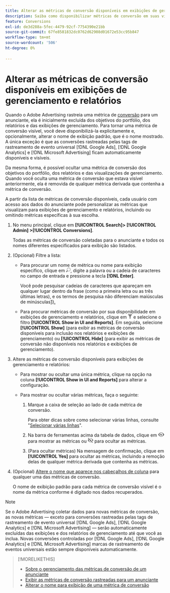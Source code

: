 ```yaml
---
title: Alterar as métricas de conversão disponíveis em exibições de gerenciamento e relatórios
description: Saiba como disponibilizar métricas de conversão em suas visualizações de gerenciamento e relatórios.
feature: Conversions
exl-id: de3d288a-5fec-4479-92cf-7754390e21bb
source-git-commit: 67fe8581832dc0762d62908d01672e53cc95b847
workflow-type: tm+mt
source-wordcount: '506'
ht-degree: 0%

---
```


# Alterar as métricas de conversão disponíveis em exibições de gerenciamento e relatórios

Quando o Adobe Advertising rastreia uma métrica de [conversão](/help/search-social-commerce/glossary.md#c-d) para um anunciante, ela é inicialmente excluída dos objetivos do portfólio, dos relatórios e das exibições de gerenciamento. Para tornar uma métrica de conversão visível, você deve disponibilizá-la explicitamente e, opcionalmente, alterar o nome de exibição padrão, que é o nome mostrado. A única exceção é que as conversões rastreadas pelas tags de rastreamento de evento universal [!DNL Google Ads], [!DNL Google Analytics] e [!DNL Microsoft Advertising] ficam automaticamente disponíveis e visíveis.

Da mesma forma, é possível ocultar uma métrica de conversão dos objetivos do portfólio, dos relatórios e das visualizações de gerenciamento. Quando você oculta uma métrica de conversão que estava visível anteriormente, ela é removida de qualquer métrica derivada que contenha a métrica de conversão.

A partir da lista de métricas de conversão disponíveis, cada usuário com acesso aos dados do anunciante pode personalizar as métricas que visualizam para exibições de gerenciamento e relatórios, incluindo ou omitindo métricas específicas à sua escolha.

1. No menu principal, clique em **[!UICONTROL Search]> [!UICONTROL Admin] >[!UICONTROL Conversions]**.

   Todas as métricas de conversão coletadas para o anunciante e todos os nomes diferentes especificados para exibição são listados.

1. (Opcional) Filtre a lista:

   * Para procurar um nome de métrica ou nome para exibição específico, clique em ![Pesquisar](/help/search-social-commerce/assets/search.png "Pesquisar"), digite a palavra ou a cadeia de caracteres no campo de entrada e pressione a tecla **[!DNL Enter]**.

     Você pode pesquisar cadeias de caracteres que apareçam em qualquer lugar dentro da frase (como a primeira letra ou as três últimas letras), e os termos de pesquisa não diferenciam maiúsculas de minúsculas[1}.](/help/search-social-commerce/glossary.md#c-d)

   * Para procurar métricas de conversão por sua disponibilidade em exibições de gerenciamento e relatórios, clique em ![Filtro](/help/search-social-commerce/assets/filter.png "Filtro") e selecione o filtro **[!UICONTROL Show in UI and Reports]**. Em seguida, selecione **[!UICONTROL Show]** (para exibir as métricas de conversão disponíveis para inclusão nos relatórios e exibições de gerenciamento) ou **[!UICONTROL Hide]** (para exibir as métricas de conversão não disponíveis nos relatórios e exibições de gerenciamento).

1. Altere as métricas de conversão disponíveis para exibições de gerenciamento e relatórios:

   * Para mostrar ou ocultar uma única métrica, clique na opção na coluna **[!UICONTROL Show in UI and Reports]** para alterar a configuração.

   * Para mostrar ou ocultar várias métricas, faça o seguinte:

      1. Marque a caixa de seleção ao lado de cada métrica de conversão.

         Para obter dicas sobre como selecionar várias linhas, consulte &quot;[Selecionar várias linhas](/help/search-social-commerce/common-tasks/navigation-editing-selection/multiple-rows-select.md)&quot;.

      1. Na barra de ferramentas acima da tabela de dados, clique em ![Mostrar](/help/search-social-commerce/assets/show.png "Mostrar") para mostrar as métricas ou ![Ocultar](/help/search-social-commerce/assets/hide.png "Ocultar") para ocultar as métricas.

      1. (Para ocultar métricas) Na mensagem de confirmação, clique em **[!UICONTROL Yes]** para ocultar as métricas, incluindo a remoção delas de qualquer métrica derivada que contenha as métricas.

1. (Opcional) [Altere o nome que aparece nos cabeçalhos de coluna](conversion-metric-edit-display-name.md) para qualquer uma das métricas de conversão.

   O nome de exibição padrão para cada métrica de conversão visível é o nome da métrica conforme é digitado nos dados recuperados.

>[!NOTE]
>
>Se o Adobe Advertising coletar dados para novas métricas de conversão, as novas métricas — exceto para conversões rastreadas pelas tags de rastreamento de evento universal [!DNL Google Ads], [!DNL Google Analytics] e [!DNL Microsoft Advertising] — serão automaticamente excluídas das exibições e dos relatórios de gerenciamento até que você as inclua. Novas conversões controladas por [!DNL Google Ads], [!DNL Google Analytics] e [!DNL Microsoft Advertising] marcas de rastreamento de eventos universais estão sempre disponíveis automaticamente.

>[!MORELIKETHIS]
>
>* [Sobre o gerenciamento das métricas de conversão de um anunciante](conversion-metric-about.md)
>* [Exibir as métricas de conversão rastreadas para um anunciante](conversion-metric-view-tracked.md)
>* [Alterar o nome para exibição de uma métrica de conversão](conversion-metric-edit-display-name.md)
